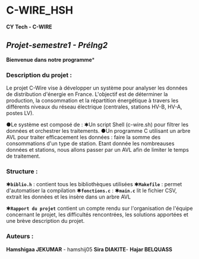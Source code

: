 # C-WIRE_HSH

**************CY Tech - C-WIRE**************

## ***Projet-semestre1 - PréIng2***
**Bienvenue dans notre programme***

### **Description du projet :**
Le projet C-Wire vise à développer un système pour analyser les données de distribution d'énergie en France. L'objectif est de déterminer la production, la consommation et la répartition énergétique à travers les différents niveaux du réseau électrique (centrales, stations HV-B, HV-A, postes LV).

●Le système est composé de :
✱Un script Shell (c-wire.sh) pour filtrer les données et orchestrer les traitements.
●Un programme C utilisant un arbre AVL pour traiter efficacement les données : faire la somme des consommations d'un type de station. Etant donnée les nombreauses données et stations, nous allons passer par un AVL afin de limiter le temps de traitement.


### **Structure :**
✱**`biblio.h`** : contient tous les bibliothèques utilisées 
✱**`Makefile`** : permet d'automatiser la compilation
✱**`fonctions.c`** : 
✱**`main.c`** lit le fichier CSV, extrait les données et les insère dans un arbre AVL

✱**`Rapport du projet`** contient un compte rendu sur l'organisation de l'équipe concernant le projet, les difficultés rencontrées, les solutions apportées et une brève description du projet.



### **Auteurs :** 

**Hamshigaa JEKUMAR** - hamshij05
**Sira DIAKITE**- 
**Hajar BELQUASS** 
